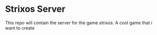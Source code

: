 # Strixos Server

This repo will contain the server for the game strixos. A cool game that i want to create
